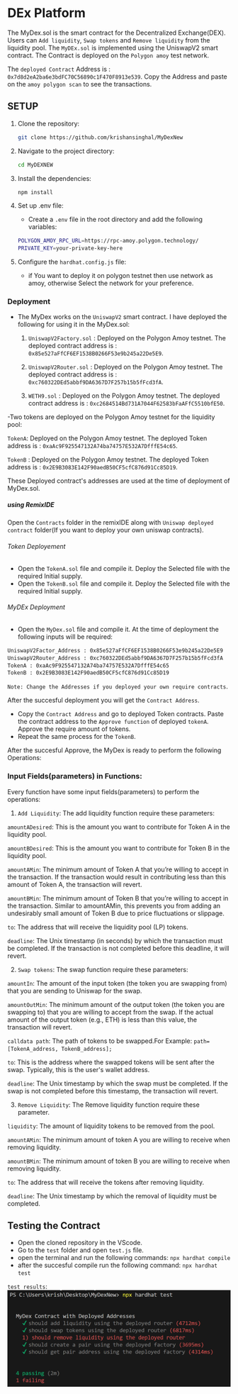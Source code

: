 # DEx Platform

The MyDex.sol is the smart contract for the Decentralized Exchange(DEX). Users can `Add liquidity`, `Swap tokens` and `Remove liquidity` from the liquidity pool. The `MyDEx.sol` is implemented using the  UniswapV2 smart contract. The Contract is deployed on the `Polygon amoy` test network.

The `deployed Contract`  Address is : `0x7d8d2eA2ba6e3bdFC70C56890c1F470F8913e539`. Copy the Address and paste on the `amoy polygon scan` to see the transactions.

## SETUP

1. Clone the repository:

   ```bash
   git clone https://github.com/krishansinghal/MyDexNew
   ```

2. Navigate to the project directory:

   ```bash
   cd MyDEXNEW
   ```

3. Install the dependencies:

   ```bash
   npm install
   ```

4. Set up .env file:
   - Create a `.env` file in the root directory and add the following variables:

   ```bash
   POLYGON_AMOY_RPC_URL=https://rpc-amoy.polygon.technology/
   PRIVATE_KEY=your-private-key-here
   ```

6. Configure the `hardhat.config.js` file:
    -  if You want to deploy it on polygon testnet then use network as amoy, otherwise Select the network for your preference.

### Deployment

- The MyDex works on the `UniswapV2` smart contract. I have deployed the following for using it in the MyDex.sol:
    1) `UniswapV2Factory.sol` : Deployed on the Polygon Amoy testnet. The deployed contract address is : `0x85e527aFfCF6EF1538B0266F53e9b245a22De5E9`.
    
    2) `UniswapV2Router.sol` : Deployed on the Polygon Amoy testnet. The deployed contract address is : `0xc760322DEd5abbf9DA6367D7F257b15b5fFcd3fA`.

    3) `WETH9.sol` : Deployed on the Polygon Amoy testnet. The deployed contract address is : `0xc2684514Bd731A7044F62583bFaAFfC5510bfE50`.

-Two tokens are deployed on the Polygon Amoy testnet for the liquidity pool:

`TokenA`: Deployed on the Polygon Amoy testnet. The deployed Token address is : `0xaAc9F925547132A74ba74757E532A7DfffE54c65`.

`TokenB` : Deployed on the Polygon Amoy testnet. The deployed Token address is : `0x2E9B3083E142F90aedB50CF5cfC876d91Cc85D19`.

These Deployed contract's addresses are used at the time of deployment of MyDex.sol.

##### using RemixIDE

Open the `Contracts` folder in the remixIDE along with  `Uniswap deployed contract` folder(If you want to deploy your own uniswap contracts). 

###### Token Deployement

- Open the `TokenA.sol` file and compile it. Deploy the Selected file with the required Initial supply.
- Open the `TokenB.sol` file and compile it. Deploy the Selected file with the required Initial supply.

###### MyDEx Deployment

- Open the `MyDex.sol` file and compile it. At the time of deployment the following inputs will be required:
```bash
UniswapV2Factor_Address : 0x85e527aFfCF6EF1538B0266F53e9b245a22De5E9
UniswapV2Router_Address : 0xc760322DEd5abbf9DA6367D7F257b15b5fFcd3fA
TokenA : 0xaAc9F925547132A74ba74757E532A7DfffE54c65
TokenB : 0x2E9B3083E142F90aedB50CF5cfC876d91Cc85D19
```
`Note: Change the Addresses if you deployed your own require contracts`.

After the succesful deployment you will get the `Contract Address`.

- Copy the `Contract Address` and go to deployed Token contracts. Paste the contract address to the `Approve function` of deployed `tokenA`. Approve the require amount of tokens. 
- Repeat the same process for the `TokenB`.

After the succesful Approve, the MyDex is ready to perform the following Operations:

### Input Fields(parameters) in Functions:

Every function have some input fields(parameters) to perform the operations:

1) `Add Liquidity`: The add liquidity function require these parameters:

`amountADesired`: This is the amount you want to contribute for Token A in the liquidity pool.

`amountBDesired`: This is the amount you want to contribute for Token B in the liquidity pool.

`amountAMin`: The minimum amount of Token A that you’re willing to accept in the transaction. If the transaction would result in contributing less than this amount of Token A, the transaction will revert.

`amountBMin`: The minimum amount of Token B that you’re willing to accept in the transaction.
Similar to amountAMin, this prevents you from adding an undesirably small amount of Token B due to price fluctuations or slippage.

`to`: The address that will receive the liquidity pool (LP) tokens.

`deadline`: The Unix timestamp (in seconds) by which the transaction must be completed. If the transaction is not completed before this deadline, it will revert.

2) `Swap tokens`: The swap function require these parameters:

`amountIn`: The amount of the input token (the token you are swapping from) that you are sending to Uniswap for the swap.

`amountOutMin`: The minimum amount of the output token (the token you are swapping to) that you are willing to accept from the swap. If the actual amount of the output token (e.g., ETH) is less than this value, the transaction will revert. 

`calldata path`: The path of tokens to be swapped.For Example: `path=[TokenA_address, TokenB_address];`

`to`: This is the address where the swapped tokens will be sent after the swap. Typically, this is the user's wallet address.

`deadline`: The Unix timestamp by which the swap must be completed. If the swap is not completed before this timestamp, the transaction will revert.

3) `Remove Liquidity`:  The Remove liquidity function require these parameter.

`liquidity`: The amount of liquidity tokens to be removed from the pool.

`amountAMin`: The minimum amount of token A you are willing to receive when removing liquidity.

`amountBMin`: The minimum amount of token B you are willing to receive when removing liquidity.

`to`: The address that will receive the tokens after removing liquidity.

`deadline`: The Unix timestamp by which the removal of liquidity must be completed.


## Testing the Contract

- Open the cloned repository in the VScode.
- Go to the `test` folder and open `test.js` file.
- open the terminal and run the following commands:
`npx hardhat compile`
- after the succesful compile run the following command:
`npx hardhat test`

`test results`:
![Alt text](testfile.png)